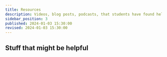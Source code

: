 ```yaml
---
title: Resources
description: Videos, blog posts, podcasts, that students have found helpful.
sidebar_position: 3
published: 2024-01-03 15:30:00
revised: 2024-01-03 15:30:00
---
```


## Stuff that might be helpful